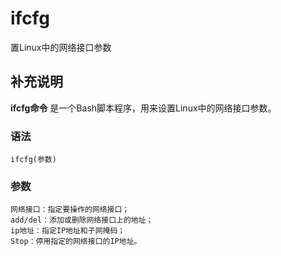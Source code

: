 ifcfg
===

置Linux中的网络接口参数

## 补充说明

**ifcfg命令** 是一个Bash脚本程序，用来设置Linux中的网络接口参数。

### 语法  

```
ifcfg(参数)
```

### 参数  

```
网络接口：指定要操作的网络接口；
add/del：添加或删除网络接口上的地址；
ip地址：指定IP地址和子网掩码；
Stop：停用指定的网络接口的IP地址。
```


<!-- Linux命令行搜索引擎：https://jaywcjlove.github.io/linux-command/ -->